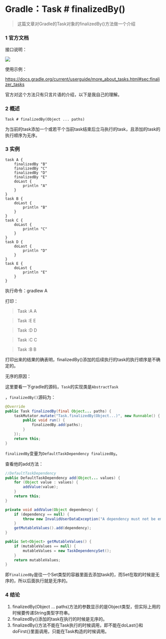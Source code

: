 # Gradle：Task # finalizedBy()

> 这篇文章对Gradle的Task对象的finalizedBy()方法做一个介绍

### 1 官方文档

接口说明：

![](https://upload-images.jianshu.io/upload_images/7177220-c14619bc3420d618.png?imageMogr2/auto-orient/strip%7CimageView2/2/w/1240)

使用示例：

https://docs.gradle.org/current/userguide/more_about_tasks.html#sec:finalizer_tasks



官方对这个方法只有只言片语的介绍，以下是我自己的理解。

### 2 概述

`Task # finalizedBy(Object ... paths)`

为当前的task添加一个或若干个当前task结束后立马执行的task，且添加的task的执行顺序为无序。

### 3 实例

``` gro
task A {
    finalizedBy "B"
    finalizedBy "C"
    finalizedBy "D"
    finalizedBy "E"
    doLast {
        println "A"
    }
}
task B {
    doLast {
        println "B"
    }
}
task C {
    doLast {
        println "C"
    }
}
task D {
    doLast {
        println "D"
    }
}
task E {
    doLast {
        println "E"
    }
}
```

执行命令：gradlew A

打印：

> Task :A
> A

> Task :E
> E

> Task :D
> D

> Task :C
> C

> Task :B
> B

打印出来的结果的确表明，finalizedBy()添加的后续执行的task的执行顺序是不确定的。

无序的原因：

这里要看一下gradle的源码，`Task`的实现类是`AbstractTask`

，`finalizedBy()`源码为：

``` java
@Override
public Task finalizedBy(final Object... paths) {
    taskMutator.mutate("Task.finalizedBy(Object...)", new Runnable() {
        public void run() {
            finalizedBy.add(paths);
        }
    });
    return this;
}
```

`finalizedBy`变量为`DefaultTaskDependency finalizedBy`。

查看他的add方法：

``` java
//DefaultTaskDependency 
public DefaultTaskDependency add(Object... values) {
    for (Object value : values) {
        addValue(value);
    }
    return this;
}
```

``` java
private void addValue(Object dependency) {
    if (dependency == null) {
        throw new InvalidUserDataException("A dependency must not be empty");
    }
    getMutableValues().add(dependency);
}
```

``` java
public Set<Object> getMutableValues() {
    if (mutableValues == null) {
        mutableValues = new TaskDependencySet();
    }
    return mutableValues;
}
```

即`finalizedBy`是往一个Set类型的容器里面去添加task的，而Set在取的时候是无序的，所以后面执行就是无序的。

### 4 结论

1. finalizedBy(Object ... paths)方法的参数显示的是Object类型，但实际上用的时候要传递String类型字符串。
2. finalizedBy()添加的task在执行的时候是无序的。
3. finalizedBy()方法不能在Task执行的时候调用，即不能在doLast{}和doFirst{}里面调用，只能在Task构造的时候调用。
